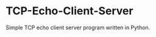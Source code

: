 TCP-Echo-Client-Server
======================

Simple TCP echo client server program written in Python.
